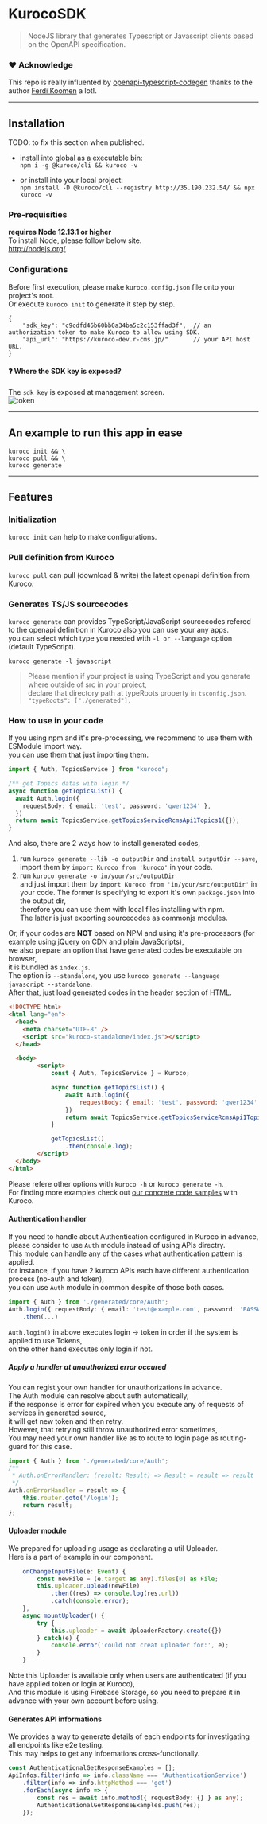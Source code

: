 # KurocoSDK

> NodeJS library that generates Typescript or Javascript clients based on the OpenAPI specification.

### :heart: Acknowledge

This repo is really influented by [openapi-typescript-codegen](https://github.com/ferdikoomen/openapi-typescript-codegen) thanks to the author [Ferdi Koomen](https://github.com/ferdikoomen) a lot!.

---

## Installation

TODO: to fix this section when published.

-   install into global as a executable bin:  
    `npm i -g @kuroco/cli && kuroco -v`

-   or install into your local project:  
    `npm install -D @kuroco/cli --registry http://35.190.232.54/ && npx kuroco -v`

### Pre-requisities

**requires Node 12.13.1 or higher**  
To install Node, please follow below site.  
http://nodejs.org/

### Configurations

Before first execution, please make `kuroco.config.json` file onto your project's root.  
Or execute `kuroco init` to generate it step by step.

```
{
    "sdk_key": "c9cdfd46b60bb0a34ba5c2c153ffad3f",  // an authorization token to make Kuroco to allow using SDK.
    "api_url": "https://kuroco-dev.r-cms.jp/"       // your API host URL.
}
```

#### :question: Where the SDK key is exposed?

The `sdk_key` is exposed at management screen.  
![token](./.github/docs/assets/token.png)

---

## An example to run this app in ease

```
kuroco init && \
kuroco pull && \
kuroco generate
```

---

## Features

### Initialization

`kuroco init` can help to make configurations.

### Pull definition from Kuroco

`kuroco pull` can pull (download & write) the latest openapi definition from Kuroco.

### Generates TS/JS sourcecodes

`kuroco generate` can provides TypeScript/JavaScript sourcecodes refered to the openapi definition in Kuroco also you can use your any apps.  
you can select which type you needed with `-l or --language` option (default TypeScript).

```
kuroco generate -l javascript
```

> Please mention if your project is using TypeScript and you generate where outside of src in your project,  
> declare that directory path at typeRoots property in `tsconfig.json`.
> `"typeRoots": ["./generated"],`

### How to use in your code

If you using npm and it's pre-processing, we recommend to use them with ESModule import way.  
you can use them that just importing them.  
```typescript
import { Auth, TopicsService } from "kuroco";

/** get Topics datas with login */
async function getTopicsList() {
  await Auth.login({
    requestBody: { email: 'test', password: 'qwer1234' },
  })
  return await TopicsService.getTopicsServiceRcmsApi1Topics1({});
}
```

And also, there are 2 ways how to install generated codes,  
1. run `kuroco generate --lib -o outputDir` and `install outputDir --save`,  
   import them by `import Kuroco from 'kuroco'` in your code.
2. run `kuroco generate -o in/your/src/outputDir`  
   and just import them by `import Kuroco from 'in/your/src/outputDir'` in your code.
The former is specifying to export it's own `package.json` into the output dir,  
therefore you can use them with local files installing with npm.  
The latter is just exporting sourcecodes as commonjs modules.

Or, if your codes are **NOT** based on NPM and using it's pre-processors (for example using jQuery on CDN and plain JavaScripts),  
we also prepare an option that have generated codes be executable on browser,  
it is bundled as `index.js`.  
The option is `--standalone`, you use `kuroco generate --language javascript --standalone`.  
After that, just load generated codes in the header section of HTML.  
```html
<!DOCTYPE html>
<html lang="en">
  <head>
    <meta charset="UTF-8" />
    <script src="kuroco-standalone/index.js"></script>
  </head>

  <body>
        <script>
            const { Auth, TopicsService } = Kuroco;

            async function getTopicsList() {
                await Auth.login({
                    requestBody: { email: 'test', password: 'qwer1234' },
                })
                return await TopicsService.getTopicsServiceRcmsApi1Topics1({});
            }

            getTopicsList()
                .then(console.log);
        </script>
  </body>
</html>
```

Please refere other options with `kuroco -h` or `kuroco generate -h`.  
For finding more examples check out [our concrete code samples](https://github.com/diverta/kuroco_sdk_examples) with Kuroco.

#### Authentication handler

If you need to handle about Authentication configured in Kuroco in advance,  
please consider to use `Auth` module instead of using APIs directry.  
This module can handle any of the cases what authentication pattern is applied.  
for instance, if you have 2 kuroco APIs each have different authentication process (no-auth and token),  
you can use `Auth` module in common despite of those both cases.

```typescript
import { Auth } from './generated/core/Auth';
Auth.login({ requestBody: { email: 'test@example.com', password: 'PASSWORD' } })
    .then(...)
```

`Auth.login()` in above executes login -> token in order if the system is applied to use Tokens,  
on the other hand executes only login if not.

##### Apply a handler at unauthorized error occured

You can regist your own handler for unauthorizations in advance.  
The Auth module can resolve about auth automatically,  
if the response is error for expired when you execute any of requests of services in generated source,  
it will get new token and then retry.   
However, that retrying still throw unauthorized error sometimes,  
You may need your own handler like as to route to login page as routing-guard for this case.

```typescript
import { Auth } from './generated/core/Auth';
/**
 * Auth.onErrorHandler: (result: Result) => Result = result => result
 */
Auth.onErrorHandler = result => {
    this.router.goto('/login');
    return result;
};
```

#### Uploader module

We prepared for uploading usage as declarating a util Uploader.  
Here is a part of example in our component.
```typescript
    onChangeInputFile(e: Event) {
        const newFile = (e.target as any).files[0] as File;
        this.uploader.upload(newFile)
            .then((res) => console.log(res.url))
            .catch(console.error);
    },
    async mountUploader() {
        try {
            this.uploader = await UploaderFactory.create({})
        } catch(e) {
            console.error('could not creat uploader for:', e);
        }
    }
```

Note this Uploader is available only when users are authenticated (if you have applied token or login at Kuroco),  
And this module is using Firebase Storage, so you need to prepare it in advance with your own account before using.

#### Generates API informations

We provides a way to generate details of each endpoints for investigating all endpoints like e2e testing.  
This may helps to get any infoemations cross-functionally.

```typescript
const AuthenticationalGetResponseExamples = [];
ApiInfos.filter(info => info.className === 'AuthenticationService')
    .filter(info => info.httpMethod === 'get')
    .forEach(async info => {
        const res = await info.method({ requestBody: {} } as any);
        AuthenticationalGetResponseExamples.push(res);
    });
```
